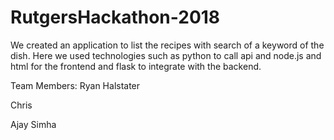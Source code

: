 # RutgersHackathon-2018
We created an application to list the recipes with search of a keyword of the dish. Here we used technologies such as python to call api and node.js and html for the frontend and flask to integrate with the backend.

Team Members:
Ryan Halstater

Chris

Ajay Simha

